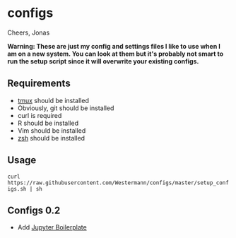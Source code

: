 # configs

Cheers, Jonas

__Warning: These are just my config and settings files I like to use when I am on a new system. You can look at them but it's probably not smart to run the setup script since it will overwrite your existing configs.__

## Requirements
* [tmux](https://tmux.github.io/) should be installed
* Obviously, git should be installed
* curl is required
* R should be installed
* Vim should be installed
* [zsh](http://zsh.sourceforge.net/) should be installed

## Usage
`curl https://raw.githubusercontent.com/Westermann/configs/master/setup_configs.sh | sh`

## Configs 0.2
* Add [Jupyter Boilerplate](https://github.com/moble/jupyter_boilerplate)
